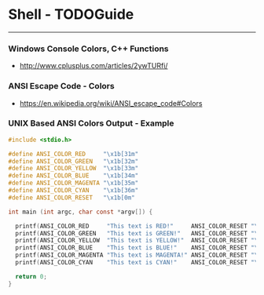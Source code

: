 # Shell - TODOGuide
---------------------------

### Windows Console Colors, C++ Functions
- http://www.cplusplus.com/articles/2ywTURfi/

### ANSI Escape Code - Colors
- https://en.wikipedia.org/wiki/ANSI_escape_code#Colors

### UNIX Based ANSI Colors Output - Example
```c
#include <stdio.h>

#define ANSI_COLOR_RED     "\x1b[31m"
#define ANSI_COLOR_GREEN   "\x1b[32m"
#define ANSI_COLOR_YELLOW  "\x1b[33m"
#define ANSI_COLOR_BLUE    "\x1b[34m"
#define ANSI_COLOR_MAGENTA "\x1b[35m"
#define ANSI_COLOR_CYAN    "\x1b[36m"
#define ANSI_COLOR_RESET   "\x1b[0m"

int main (int argc, char const *argv[]) {

  printf(ANSI_COLOR_RED     "This text is RED!"     ANSI_COLOR_RESET "\n");
  printf(ANSI_COLOR_GREEN   "This text is GREEN!"   ANSI_COLOR_RESET "\n");
  printf(ANSI_COLOR_YELLOW  "This text is YELLOW!"  ANSI_COLOR_RESET "\n");
  printf(ANSI_COLOR_BLUE    "This text is BLUE!"    ANSI_COLOR_RESET "\n");
  printf(ANSI_COLOR_MAGENTA "This text is MAGENTA!" ANSI_COLOR_RESET "\n");
  printf(ANSI_COLOR_CYAN    "This text is CYAN!"    ANSI_COLOR_RESET "\n");

  return 0;
}
```